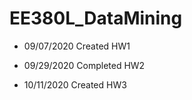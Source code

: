 # EE380L_DataMining

- 09/07/2020 Created HW1

- 09/29/2020 Completed HW2

- 10/11/2020 Created HW3
